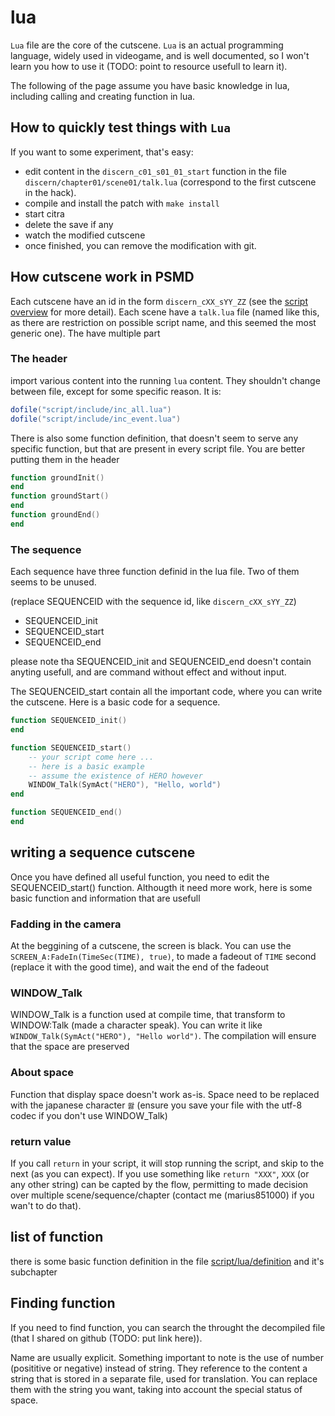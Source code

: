 # lua

`Lua` file are the core of the cutscene. `Lua` is an actual programming language, widely used in videogame, and is well documented, so I won't learn you how to use it (TODO: point to resource usefull to learn it).

The following of the page assume you have basic knowledge in lua, including calling and creating function in lua.

## How to quickly test things with `Lua`

If you want to some experiment, that's easy:
- edit content in the `discern_c01_s01_01_start` function in the file `discern/chapter01/scene01/talk.lua` (correspond to the first cutscene in the hack).
- compile and install the patch with `make install`
- start citra
- delete the save if any
- watch the modified cutscene
- once finished, you can remove the modification with git.

## How cutscene work in PSMD
Each cutscene have an id in the form `discern_cXX_sYY_ZZ` (see the [script overview](./general.md) for more detail). Each scene have a `talk.lua` file (named like this, as there are restriction on possible script name, and this seemed the most generic one). The have multiple part

### The header
import various content into the running `lua` content. They shouldn't change between file, except for some specific reason. It is:

```lua
dofile("script/include/inc_all.lua")
dofile("script/include/inc_event.lua")
```

There is also some function definition, that doesn't seem to serve any specific function, but that are present in every script file. You are better putting them in the header
```lua
function groundInit()
end
function groundStart()
end
function groundEnd()
end
```

### The sequence
Each sequence have three function definid in the lua file. Two of them seems to be unused.

(replace SEQUENCEID with the sequence id, like `discern_cXX_sYY_ZZ`)
- SEQUENCEID_init
- SEQUENCEID_start
- SEQUENCEID_end

please note tha SEQUENCEID_init and SEQUENCEID_end doesn't contain anyting usefull, and are command without effect and without input.

The SEQUENCEID_start contain all the important code, where you can write the cutscene. Here is a basic code for a sequence.

```lua
function SEQUENCEID_init()
end

function SEQUENCEID_start()
	-- your script come here ...
	-- here is a basic example
	-- assume the existence of HERO however
	WINDOW_Talk(SymAct("HERO"), "Hello, world")
end

function SEQUENCEID_end()
end
```

## writing a sequence cutscene
Once you have defined all useful function, you need to edit the SEQUENCEID_start() function. Althougth it need more work, here is some basic function and information that are usefull

### Fadding in the camera
At the beggining of a cutscene, the screen is black. You can use the `SCREEN_A:FadeIn(TimeSec(TIME), true)`, to made a fadeout of `TIME` second (replace it with the good time), and wait the end of the fadeout
### WINDOW_Talk
WINDOW_Talk is a function used at compile time, that transform to WINDOW:Talk (made a character speak). You can write it like `WINDOW_Talk(SymAct("HERO"), "Hello world")`. The compilation will ensure that the space are preserved
### About space
Function that display space doesn't work as-is. Space need to be replaced with the japanese character `쐃` (ensure you save your file with the utf-8 codec if you don't use WINDOW_Talk)
### return value
If you call `return` in your script, it will stop running the script, and skip to the next (as you can expect). If you use something like `return "XXX"`, `XXX` (or any other string) can be capted by the flow, permitting to made decision over multiple scene/sequence/chapter (contact me (marius851000) if you wan't to do that).

## list of function
there is some basic function definition in the file [script/lua/definition](./definition/overview.md) and it's subchapter

## Finding function
If you need to find function, you can search the throught the decompiled file (that I shared on github (TODO: put link here)).

Name are usually explicit. Something important to note is the use of number (posititive or negative) instead of string. They reference to the content a string that is stored in a separate file, used for translation. You can replace them with the string you want, taking into account the special status of space.
